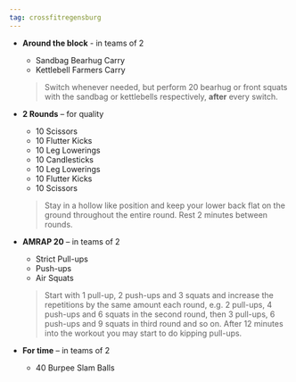 ```yaml
---
tag: crossfitregensburg
---
```


- **Around the block** - in teams of 2

  - Sandbag Bearhug Carry
  - Kettlebell Farmers Carry

  > Switch whenever needed, but perform 20 bearhug or front squats with the sandbag or kettlebells respectively, **after** every switch.

- **2 Rounds** – for quality

  - 10 Scissors
  - 10 Flutter Kicks
  - 10 Leg Lowerings
  - 10 Candlesticks
  - 10 Leg Lowerings
  - 10 Flutter Kicks
  - 10 Scissors

  > Stay in a hollow like position and keep your lower back flat on the ground throughout the entire round. Rest 2 minutes between rounds.

- **AMRAP 20** – in teams of 2

  - Strict Pull-ups
  - Push-ups
  - Air Squats

  > Start with 1 pull-up, 2 push-ups and 3 squats and increase the repetitions by the same amount each round, e.g. 2 pull-ups, 4 push-ups and 6 squats in the second round, then 3 pull-ups, 6 push-ups and 9 squats in third round and so on. After 12 minutes into the workout you may start to do kipping pull-ups.

- **For time** – in teams of 2

  - 40 Burpee Slam Balls
